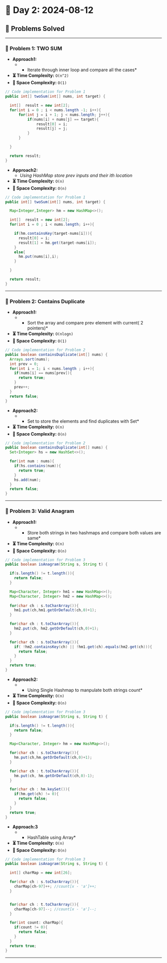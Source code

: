 
# 📅 Day 2: 2024-08-12

## 🚀 Problems Solved

---

### 🧩 Problem 1: TWO SUM
- **Approach1:**
  - * Iterate through inner loop and compare all the cases*
- **⏳ Time Complexity:** `O(n^2)`
- **💾 Space Complexity:** `O(1)`

```java
// Code implementation for Problem 1
public int[] twoSum(int[] nums, int target) {

  int[]  result = new int[2];
  for(int i = 0 ; i < nums.length -1; i++){
      for(int j = i + 1; j < nums.length; j++){
          if(nums[i] + nums[j] == target){
              result[0] = i;
              result[j] = j;
          }
      }

  }

  return result;
}

```

- **Approach2:**
  - *Using HashMap store prev inputs and their ith location*
- **⏳ Time Complexity:** `O(n)`
- **💾 Space Complexity:** `O(n)`

```java
// Code implementation for Problem 1
public int[] twoSum(int[] nums, int target) {

  Map<Integer,Integer> hm = new HashMap<>();

  int[]  result = new int[2];
  for(int i = 0 ; i < nums.length; i++){

    if(hm.containsKey(target-nums[i])){
      result[0] = i;
      result[1] = hm.get(target-nums[i]);
    }
    else{
      hm.put(nums[i],i);
    }

  }

  return result;
}
```

---

### 🧩 Problem 2: Contains Duplicate
- **Approach1:**
  - * Sort the array and compare prev element with current( 2 pointers)*
- **⏳ Time Complexity:** `O(nlogn)`
- **💾 Space Complexity:** `O(1)`

```java
// Code implementation for Problem 2
public boolean containsDuplicate(int[] nums) {
  Arrays.sort(nums);
  int prev = 0;
  for(int i = 1; i < nums.length ; i++){
    if(nums[i] == nums[prev]){
      return true;
    }
    prev++;
  }
  return false;
}
```

- **Approach2:**
  - * Set to store the elements and find duplicates with Set*
- **⏳ Time Complexity:** `O(n)`
- **💾 Space Complexity:** `O(n)`

```java
// Code implementation for Problem 2
public boolean containsDuplicate(int[] nums) {
  Set<Integer> hs = new HashSet<>();

  for(int num : nums){
    if(hs.contains(num)){
      return true;
    }
    hs.add(num);
  }
  return false;
}
```
---

### 🧩 Problem 3: Valid Anagram
- **Approach1:**
  - * Store both strings in two hashmaps and compare both values are same*
- **⏳ Time Complexity:** `O(n)`
- **💾 Space Complexity:** `O(n)`

```java
// Code implementation for Problem 3
public boolean isAnagram(String s, String t) {

  if(s.length() != t.length()){
    return false;
  }

  Map<Character, Integer> hm1 = new HashMap<>();
  Map<Character, Integer> hm2 = new HashMap<>();
  
  for(char ch : s.toCharArray()){
    hm1.put(ch,hm1.getOrDefault(ch,0)+1);
  }

  for(char ch : t.toCharArray()){
    hm2.put(ch, hm2.getOrDefault(ch,0)+1);
  }

  for(char ch : s.toCharArray()){
    if( !hm2.containsKey(ch) || !hm1.get(ch).equals(hm2.get(ch))){
      return false;
    }
  }
  return true;
}
```

- **Approach2:**
  - * Using Single Hashmap to manpulate both strings count*
- **⏳ Time Complexity:** `O(n)`
- **💾 Space Complexity:** `O(n)`

```java
// Code implementation for Problem 3
public boolean isAnagram(String s, String t) {

  if(s.length() != t.length()){
    return false;
  }

  Map<Character, Integer> hm = new HashMap<>();

  for(char ch : s.toCharArray()){
    hm.put(ch,hm.getOrDefault(ch,0)+1);
  }

  for(char ch : t.toCharArray()){
    hm.put(ch, hm.getOrDefault(ch,0)-1);
  }

  for(char ch : hm.keySet()){
    if(hm.get(ch) != 0){
      return false;
    }
  }
  return true;
}
```

- **Approach:3**
  - * HashTable using Array*
- **⏳ Time Complexity:** `O(n)`
- **💾 Space Complexity:** `O(n)`

```java
// Code implementation for Problem 3
public boolean isAnagram(String s, String t) {

  int[] charMap = new int[26];

  for(char ch : s.toCharArray()){
    charMap[ch-97]++; //count[x - 'a']++;
  }


  for(char ch : t.toCharArray()){
    charMap[ch-97]--; //count[x - 'a']--;
  }

  for(int count: charMap){
    if(count != 0){
      return false;
    }
  }
  return true;
}
```
---

